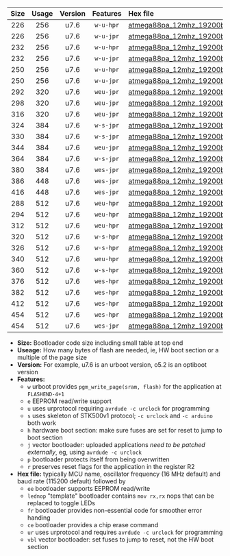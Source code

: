 |Size|Usage|Version|Features|Hex file|
|:-:|:-:|:-:|:-:|:--|
|226|256|u7.6|`w-u-hpr`|[atmega88pa_12mhz_19200bps_ur.hex](https://raw.githubusercontent.com/stefanrueger/urboot/main//atmega88pa_12mhz_19200bps_ur.hex)|
|226|256|u7.6|`w-u-jpr`|[atmega88pa_12mhz_19200bps_ur_vbl.hex](https://raw.githubusercontent.com/stefanrueger/urboot/main//atmega88pa_12mhz_19200bps_ur_vbl.hex)|
|232|256|u7.6|`w-u-hpr`|[atmega88pa_12mhz_19200bps_lednop_ur.hex](https://raw.githubusercontent.com/stefanrueger/urboot/main//atmega88pa_12mhz_19200bps_lednop_ur.hex)|
|232|256|u7.6|`w-u-jpr`|[atmega88pa_12mhz_19200bps_lednop_ur_vbl.hex](https://raw.githubusercontent.com/stefanrueger/urboot/main//atmega88pa_12mhz_19200bps_lednop_ur_vbl.hex)|
|250|256|u7.6|`w-u-hpr`|[atmega88pa_12mhz_19200bps_lednop_fr_ur.hex](https://raw.githubusercontent.com/stefanrueger/urboot/main//atmega88pa_12mhz_19200bps_lednop_fr_ur.hex)|
|250|256|u7.6|`w-u-jpr`|[atmega88pa_12mhz_19200bps_lednop_fr_ur_vbl.hex](https://raw.githubusercontent.com/stefanrueger/urboot/main//atmega88pa_12mhz_19200bps_lednop_fr_ur_vbl.hex)|
|292|320|u7.6|`weu-jpr`|[atmega88pa_12mhz_19200bps_ee_ur_vbl.hex](https://raw.githubusercontent.com/stefanrueger/urboot/main//atmega88pa_12mhz_19200bps_ee_ur_vbl.hex)|
|298|320|u7.6|`weu-jpr`|[atmega88pa_12mhz_19200bps_ee_lednop_ur_vbl.hex](https://raw.githubusercontent.com/stefanrueger/urboot/main//atmega88pa_12mhz_19200bps_ee_lednop_ur_vbl.hex)|
|316|320|u7.6|`weu-jpr`|[atmega88pa_12mhz_19200bps_ee_lednop_fr_ur_vbl.hex](https://raw.githubusercontent.com/stefanrueger/urboot/main//atmega88pa_12mhz_19200bps_ee_lednop_fr_ur_vbl.hex)|
|324|384|u7.6|`w-s-jpr`|[atmega88pa_12mhz_19200bps_vbl.hex](https://raw.githubusercontent.com/stefanrueger/urboot/main//atmega88pa_12mhz_19200bps_vbl.hex)|
|330|384|u7.6|`w-s-jpr`|[atmega88pa_12mhz_19200bps_lednop_vbl.hex](https://raw.githubusercontent.com/stefanrueger/urboot/main//atmega88pa_12mhz_19200bps_lednop_vbl.hex)|
|344|384|u7.6|`weu-jpr`|[atmega88pa_12mhz_19200bps_ee_lednop_fr_ce_ur_vbl.hex](https://raw.githubusercontent.com/stefanrueger/urboot/main//atmega88pa_12mhz_19200bps_ee_lednop_fr_ce_ur_vbl.hex)|
|364|384|u7.6|`w-s-jpr`|[atmega88pa_12mhz_19200bps_lednop_fr_vbl.hex](https://raw.githubusercontent.com/stefanrueger/urboot/main//atmega88pa_12mhz_19200bps_lednop_fr_vbl.hex)|
|380|384|u7.6|`wes-jpr`|[atmega88pa_12mhz_19200bps_ee_vbl.hex](https://raw.githubusercontent.com/stefanrueger/urboot/main//atmega88pa_12mhz_19200bps_ee_vbl.hex)|
|386|448|u7.6|`wes-jpr`|[atmega88pa_12mhz_19200bps_ee_lednop_vbl.hex](https://raw.githubusercontent.com/stefanrueger/urboot/main//atmega88pa_12mhz_19200bps_ee_lednop_vbl.hex)|
|416|448|u7.6|`wes-jpr`|[atmega88pa_12mhz_19200bps_ee_lednop_fr_vbl.hex](https://raw.githubusercontent.com/stefanrueger/urboot/main//atmega88pa_12mhz_19200bps_ee_lednop_fr_vbl.hex)|
|288|512|u7.6|`weu-hpr`|[atmega88pa_12mhz_19200bps_ee_ur.hex](https://raw.githubusercontent.com/stefanrueger/urboot/main//atmega88pa_12mhz_19200bps_ee_ur.hex)|
|294|512|u7.6|`weu-hpr`|[atmega88pa_12mhz_19200bps_ee_lednop_ur.hex](https://raw.githubusercontent.com/stefanrueger/urboot/main//atmega88pa_12mhz_19200bps_ee_lednop_ur.hex)|
|312|512|u7.6|`weu-hpr`|[atmega88pa_12mhz_19200bps_ee_lednop_fr_ur.hex](https://raw.githubusercontent.com/stefanrueger/urboot/main//atmega88pa_12mhz_19200bps_ee_lednop_fr_ur.hex)|
|320|512|u7.6|`w-s-hpr`|[atmega88pa_12mhz_19200bps.hex](https://raw.githubusercontent.com/stefanrueger/urboot/main//atmega88pa_12mhz_19200bps.hex)|
|326|512|u7.6|`w-s-hpr`|[atmega88pa_12mhz_19200bps_lednop.hex](https://raw.githubusercontent.com/stefanrueger/urboot/main//atmega88pa_12mhz_19200bps_lednop.hex)|
|340|512|u7.6|`weu-hpr`|[atmega88pa_12mhz_19200bps_ee_lednop_fr_ce_ur.hex](https://raw.githubusercontent.com/stefanrueger/urboot/main//atmega88pa_12mhz_19200bps_ee_lednop_fr_ce_ur.hex)|
|360|512|u7.6|`w-s-hpr`|[atmega88pa_12mhz_19200bps_lednop_fr.hex](https://raw.githubusercontent.com/stefanrueger/urboot/main//atmega88pa_12mhz_19200bps_lednop_fr.hex)|
|376|512|u7.6|`wes-hpr`|[atmega88pa_12mhz_19200bps_ee.hex](https://raw.githubusercontent.com/stefanrueger/urboot/main//atmega88pa_12mhz_19200bps_ee.hex)|
|382|512|u7.6|`wes-hpr`|[atmega88pa_12mhz_19200bps_ee_lednop.hex](https://raw.githubusercontent.com/stefanrueger/urboot/main//atmega88pa_12mhz_19200bps_ee_lednop.hex)|
|412|512|u7.6|`wes-hpr`|[atmega88pa_12mhz_19200bps_ee_lednop_fr.hex](https://raw.githubusercontent.com/stefanrueger/urboot/main//atmega88pa_12mhz_19200bps_ee_lednop_fr.hex)|
|454|512|u7.6|`wes-hpr`|[atmega88pa_12mhz_19200bps_ee_lednop_fr_ce.hex](https://raw.githubusercontent.com/stefanrueger/urboot/main//atmega88pa_12mhz_19200bps_ee_lednop_fr_ce.hex)|
|454|512|u7.6|`wes-jpr`|[atmega88pa_12mhz_19200bps_ee_lednop_fr_ce_vbl.hex](https://raw.githubusercontent.com/stefanrueger/urboot/main//atmega88pa_12mhz_19200bps_ee_lednop_fr_ce_vbl.hex)|

- **Size:** Bootloader code size including small table at top end
- **Useage:** How many bytes of flash are needed, ie, HW boot section or a multiple of the page size
- **Version:** For example, u7.6 is an urboot version, o5.2 is an optiboot version
- **Features:**
  + `w` urboot provides `pgm_write_page(sram, flash)` for the application at `FLASHEND-4+1`
  + `e` EEPROM read/write support
  + `u` uses urprotocol requiring `avrdude -c urclock` for programming
  + `s` uses skeleton of STK500v1 protocol; `-c urclock` and `-c arduino` both work
  + `h` hardware boot section: make sure fuses are set for reset to jump to boot section
  + `j` vector bootloader: uploaded applications *need to be patched externally*, eg, using `avrdude -c urclock`
  + `p` bootloader protects itself from being overwritten
  + `r` preserves reset flags for the application in the register R2
- **Hex file:** typically MCU name, oscillator frequency (16 MHz default) and baud rate (115200 default) followed by
  + `ee` bootloader supports EEPROM read/write
  + `lednop` "template" bootloader contains `mov rx,rx` nops that can be replaced to toggle LEDs
  + `fr` bootloader provides non-essential code for smoother error handing
  + `ce` bootloader provides a chip erase command
  + `ur` uses urprotocol and requires `avrdude -c urclock` for programming
  + `vbl` vector bootloader: set fuses to jump to reset, not the HW boot section
